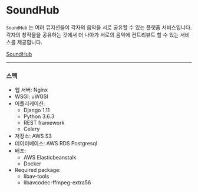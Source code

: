 # SoundHub

`SoundHub` 는 여러 뮤지션들이 각자의 음악을 서로 공유할 수 있는 플랫폼 서비스입니다. 각자의 창작물을 공유하는 것에서 더 나아가 서로의 음악에 컨트리뷰트 할 수 있는 서비스를 제공합니다.  

[SoundHub](https://soundhub.che1.co.kr/)  

- - -

### 스펙

- 웹 서버: Nginx
- WSGI: uWGSI
- 어플리케이션: 
    - Django 1.11
    - Python 3.6.3
    - REST framework
    - Celery
- 저장소: AWS S3
- 데이터베이스: AWS RDS Postgresql
- 배포: 
    - AWS Elasticbeanstalk
    - Docker 
- Required package:
    - libav-tools
    - libavcodec-ffmpeg-extra56
    
